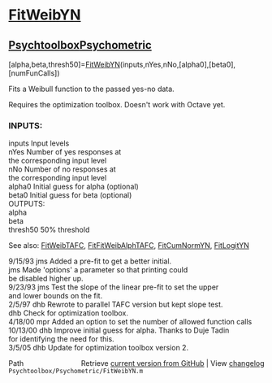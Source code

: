 # [FitWeibYN](FitWeibYN)
## [Psychtoolbox](Psychtoolbox)[Psychometric](Psychometric)

[alpha,beta,thresh50]=[FitWeibYN](FitWeibYN)(inputs,nYes,nNo,[alpha0],[beta0],[numFunCalls])  
  
Fits a Weibull function to the passed yes-no data.  
  
Requires the optimization toolbox. Doesn't work with Octave yet.  
  
### INPUTS:  
  inputs    Input levels  
  nYes      Number of yes responses at   
            the corresponding input level  
  nNo       Number of no responses at   
            the corresponding input level  
  alpha0    Initial guess for alpha (optional)  
  beta0     Initial guess for beta (optional)  
OUTPUTS:  
  alpha  
  beta  
  thresh50  50% threshold  
  
See also: [FitWeibTAFC](FitWeibTAFC), [FitFitWeibAlphTAFC](FitFitWeibAlphTAFC), [FitCumNormYN](FitCumNormYN), [FitLogitYN](FitLogitYN)  
  
9/15/93   jms  Added a pre-fit to get a better initial.  
          jms  Made 'options' a parameter so that printing could  
               be disabled higher up.  
9/23/93   jms  Test the slope of the linear pre-fit to set the upper  
               and lower bounds on the fit.  
2/5/97    dhb  Rewrote to parallel TAFC version but kept slope test.  
          dhb  Check for optimization toolbox.  
4/18/00   mpr    Added an option to set the number of allowed function calls  
10/13/00  dhb  Improve initial guess for alpha.  Thanks to Duje Tadin  
                             for identifying the need for this.  
3/5/05      dhb  Update for optimization toolbox version 2.  




<div class="code_header" style="text-align:right;">
  <span style="float:left;">Path&nbsp;&nbsp;</span> <span class="counter">Retrieve <a href=
  "https://raw.github.com/Psychtoolbox-3/Psychtoolbox-3/beta/Psychtoolbox/Psychometric/FitWeibYN.m">current version from GitHub</a> | View <a href=
  "https://github.com/Psychtoolbox-3/Psychtoolbox-3/commits/beta/Psychtoolbox/Psychometric/FitWeibYN.m">changelog</a></span>
</div>
<div class="code">
  <code>Psychtoolbox/Psychometric/FitWeibYN.m</code>
</div>

